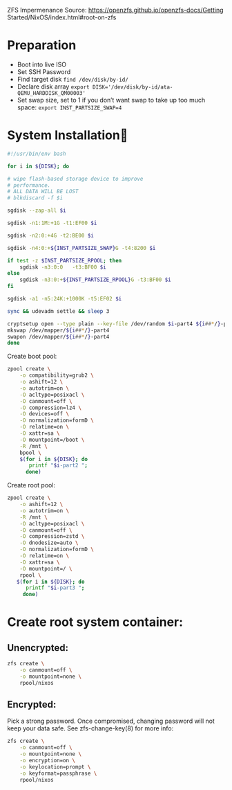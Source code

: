 

ZFS Impermenance
Source:
https://openzfs.github.io/openzfs-docs/Getting Started/NixOS/index.html#root-on-zfs

# Preparation
* Boot into live ISO
* Set SSH Password
* Find target disk ```find /dev/disk/by-id/```
* Declare disk array ```export DISK='/dev/disk/by-id/ata-QEMU_HARDDISK_QM00003'```
* Set swap size, set to 1 if you don’t want swap to take up too much space: ```export INST_PARTSIZE_SWAP=4```

# System Installation
```bash
#!/usr/bin/env bash

for i in ${DISK}; do

# wipe flash-based storage device to improve
# performance.
# ALL DATA WILL BE LOST
# blkdiscard -f $i

sgdisk --zap-all $i

sgdisk -n1:1M:+1G -t1:EF00 $i

sgdisk -n2:0:+4G -t2:BE00 $i

sgdisk -n4:0:+${INST_PARTSIZE_SWAP}G -t4:8200 $i

if test -z $INST_PARTSIZE_RPOOL; then
    sgdisk -n3:0:0   -t3:BF00 $i
else
    sgdisk -n3:0:+${INST_PARTSIZE_RPOOL}G -t3:BF00 $i
fi

sgdisk -a1 -n5:24K:+1000K -t5:EF02 $i

sync && udevadm settle && sleep 3

cryptsetup open --type plain --key-file /dev/random $i-part4 ${i##*/}-part4
mkswap /dev/mapper/${i##*/}-part4
swapon /dev/mapper/${i##*/}-part4
done

```

Create boot pool:
```bash
zpool create \
    -o compatibility=grub2 \
    -o ashift=12 \
    -o autotrim=on \
    -O acltype=posixacl \
    -O canmount=off \
    -O compression=lz4 \
    -O devices=off \
    -O normalization=formD \
    -O relatime=on \
    -O xattr=sa \
    -O mountpoint=/boot \
    -R /mnt \
    bpool \
    $(for i in ${DISK}; do
       printf "$i-part2 ";
      done)
```

Create root pool:
```bash
zpool create \
    -o ashift=12 \
    -o autotrim=on \
    -R /mnt \
    -O acltype=posixacl \
    -O canmount=off \
    -O compression=zstd \
    -O dnodesize=auto \
    -O normalization=formD \
    -O relatime=on \
    -O xattr=sa \
    -O mountpoint=/ \
    rpool \
   $(for i in ${DISK}; do
      printf "$i-part3 ";
     done)
```

# Create root system container:

## Unencrypted:
```bash
zfs create \
    -o canmount=off \
    -o mountpoint=none \
    rpool/nixos
```

## Encrypted:

Pick a strong password. Once compromised, changing password will not keep your data safe. See zfs-change-key(8) for more info:
```bash
zfs create \
    -o canmount=off \
    -o mountpoint=none \
    -o encryption=on \
    -o keylocation=prompt \
    -o keyformat=passphrase \
    rpool/nixos
```
